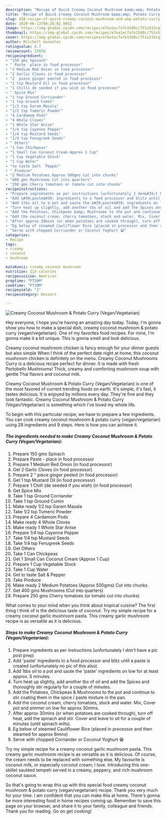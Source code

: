 ```yaml
---
description: "Recipe of Quick Creamy Coconut Mushroom &amp;amp; Potato Curry (Vegan/Vegetarian)"
title: "Recipe of Quick Creamy Coconut Mushroom &amp;amp; Potato Curry (Vegan/Vegetarian)"
slug: 428-recipe-of-quick-creamy-coconut-mushroom-and-amp-potato-curry-vegan-vegetarian
date: 2020-06-13T00:28:02.995Z
image: https://img-global.cpcdn.com/recipes/e7ea1ec7a7e15d0c/751x532cq70/creamy-coconut-mushroom-potato-curry-veganvegetarian-recipe-main-photo.jpg
thumbnail: https://img-global.cpcdn.com/recipes/e7ea1ec7a7e15d0c/751x532cq70/creamy-coconut-mushroom-potato-curry-veganvegetarian-recipe-main-photo.jpg
cover: https://img-global.cpcdn.com/recipes/e7ea1ec7a7e15d0c/751x532cq70/creamy-coconut-mushroom-potato-curry-veganvegetarian-recipe-main-photo.jpg
author: Mitchell Gonzalez
ratingvalue: 4.7
reviewcount: 35058
recipeingredient:
- "150 gms Spinach"
- " Paste  place in food processor"
- "1 Medium Red Onion in food processor"
- "2 Garlic Cloves in food processor"
- "2  piece ginger peeled in food processor"
- "1 tsp Mustard Oil in food processor"
- "1 Chilli de seeded if you wish in food processor"
- " Spice Mix"
- "1 tsp Ground Corriander"
- "1 tsp Ground Cumin"
- "1/2 tsp Garam Masala"
- "1/2 tsp Tumeric Powder"
- "4 Cardamom Pods"
- "4 Whole Cloves"
- "1 Whole Star Anise"
- "1/4 tsp Cayenne Pepper"
- "1/4 tsp Mustard Seeds"
- "1/4 tsp Fenugreek Seeds"
- " Others"
- "1 Can Chickpeas"
- "1 Small Can Coconut Cream Approx 1 Cup"
- "1 Cup Vegetable Stock"
- "1 Cup Water"
- "to taste Salt  Pepper"
- " Produce"
- "2 Medium Potatoes Approx 500gms Cut into chunks"
- "400 gms Mushrooms Cut into quarters"
- "250 gms Cherry tomatoes or tomato cut into chunks"
recipeinstructions:
- "Prepare ingredients as per instructions (unfortunately I don&#39;t have a pic post prep)"
- "Add &#39;paste&#39; ingredients to a food processor and blitz until a paste is created (unfortunately no pic of this also)."
- "Add 1tbs oil to a pot and saute the &#39;paste&#39; ingredients on low for at least approx. 5 minutes."
- "Turn heat up slightly, add another tbs of oil and add the Spices and thoroughly stir regularly for a couple of minutes."
- "Add the Potatoes, Chickpeas &amp; Mushrooms to the pot and continue to stir coating them in the spice / paste mixture in the pan."
- "Add the coconut cream, cherry tomatoes, stock and water. Mix, Cover pot and simmer on low for approx 30mins."
- "After approx 30mins (or when potatoes are cooked through), turn off heat, add the spinach and stir. Cover and leave to sit for a couple of minutes (until spinach wilts)."
- "Eg below of steamed Cauliflower Rice (placed in processor and then steamed for approx 6mins)"
- "Serve with chopped Corriander or Coconut Yoghurt 😁"
categories:
- Recipe
tags:
- creamy
- coconut
- mushroom

katakunci: creamy coconut mushroom 
nutrition: 113 calories
recipecuisine: American
preptime: "PT39M"
cooktime: "PT30M"
recipeyield: "1"
recipecategory: Dessert

---
```



![Creamy Coconut Mushroom &amp; Potato Curry (Vegan/Vegetarian)](https://img-global.cpcdn.com/recipes/e7ea1ec7a7e15d0c/751x532cq70/creamy-coconut-mushroom-potato-curry-veganvegetarian-recipe-main-photo.jpg)

Hey everyone, I hope you're having an amazing day today. Today, I'm gonna show you how to make a special dish, creamy coconut mushroom &amp; potato curry (vegan/vegetarian). One of my favorites food recipes. For mine, I'm gonna make it a bit unique. This is gonna smell and look delicious.

Creamy coconut mushroom chicken is fancy enough for your dinner guests but also simple When I think of the perfect date night at home, this coconut mushroom chicken is definitely on the menu. Creamy Coconut Mushrooms Curry is a delicious recipe perfect for dinner. It is made with fresh Portobello Mushrooms! Thick, creamy and comforting mushroom soup with gentle Thai flavors and coconut milk.

Creamy Coconut Mushroom &amp; Potato Curry (Vegan/Vegetarian) is one of the most favored of current trending foods on earth. It's simple, it's fast, it tastes delicious. It is enjoyed by millions every day. They're fine and they look fantastic. Creamy Coconut Mushroom &amp; Potato Curry (Vegan/Vegetarian) is something which I've loved my whole life.


To begin with this particular recipe, we have to prepare a few ingredients. You can cook creamy coconut mushroom &amp; potato curry (vegan/vegetarian) using 28 ingredients and 9 steps. Here is how you can achieve it.

<!--inarticleads1-->

##### The ingredients needed to make Creamy Coconut Mushroom &amp; Potato Curry (Vegan/Vegetarian):

1. Prepare 150 gms Spinach
1. Prepare  Paste - place in food processor
1. Prepare 1 Medium Red Onion (in food processor)
1. Get 2 Garlic Cloves (in food processor)
1. Prepare 2 &#34; piece ginger peeled (in food processor)
1. Get 1 tsp Mustard Oil (in food processor)
1. Prepare 1 Chilli (de seeded if you wish) (in food processor)
1. Get  Spice Mix
1. Take 1 tsp Ground Corriander
1. Take 1 tsp Ground Cumin
1. Make ready 1/2 tsp Garam Masala
1. Take 1/2 tsp Tumeric Powder
1. Prepare 4 Cardamom Pods
1. Make ready 4 Whole Cloves
1. Make ready 1 Whole Star Anise
1. Prepare 1/4 tsp Cayenne Pepper
1. Take 1/4 tsp Mustard Seeds
1. Take 1/4 tsp Fenugreek Seeds
1. Get  Others
1. Take 1 Can Chickpeas
1. Get 1 Small Can Coconut Cream (Approx 1 Cup)
1. Prepare 1 Cup Vegetable Stock
1. Take 1 Cup Water
1. Get to taste Salt &amp; Pepper
1. Take  Produce
1. Make ready 2 Medium Potatoes (Approx 500gms) Cut into chunks
1. Get 400 gms Mushrooms (Cut into quarters)
1. Prepare 250 gms Cherry tomatoes (or tomato cut into chunks)


What comes to your mind when you think about tropical cuisine? The first thing I think of is the delicious taste of coconut. Try my simple recipe for a creamy coconut garlic mushroom pasta. This creamy garlic mushroom recipe is as versatile as it is delicious. 

<!--inarticleads2-->

##### Steps to make Creamy Coconut Mushroom &amp; Potato Curry (Vegan/Vegetarian):

1. Prepare ingredients as per instructions (unfortunately I don&#39;t have a pic post prep)
1. Add &#39;paste&#39; ingredients to a food processor and blitz until a paste is created (unfortunately no pic of this also).
1. Add 1tbs oil to a pot and saute the &#39;paste&#39; ingredients on low for at least approx. 5 minutes.
1. Turn heat up slightly, add another tbs of oil and add the Spices and thoroughly stir regularly for a couple of minutes.
1. Add the Potatoes, Chickpeas &amp; Mushrooms to the pot and continue to stir coating them in the spice / paste mixture in the pan.
1. Add the coconut cream, cherry tomatoes, stock and water. Mix, Cover pot and simmer on low for approx 30mins.
1. After approx 30mins (or when potatoes are cooked through), turn off heat, add the spinach and stir. Cover and leave to sit for a couple of minutes (until spinach wilts).
1. Eg below of steamed Cauliflower Rice (placed in processor and then steamed for approx 6mins)
1. Serve with chopped Corriander or Coconut Yoghurt 😁


Try my simple recipe for a creamy coconut garlic mushroom pasta. This creamy garlic mushroom recipe is as versatile as it is delicious. Of course, the cream needs to be replaced with something else. My favourite is coconut milk, or especially coconut cream; I love. Introducing this one-skillet sautéed tempeh served in a creamy, peppery, and rich mushroom coconut sauce. 

So that's going to wrap this up with this special food creamy coconut mushroom &amp; potato curry (vegan/vegetarian) recipe. Thank you very much for your time. I am confident that you can make this at home. There's gonna be more interesting food in home recipes coming up. Remember to save this page on your browser, and share it to your family, colleague and friends. Thank you for reading. Go on get cooking!
